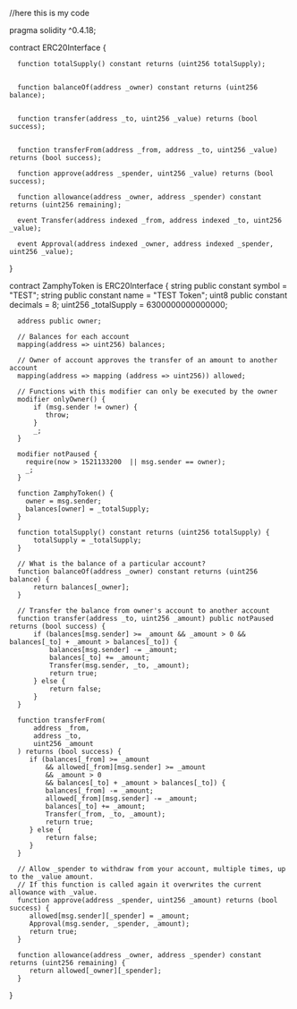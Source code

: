 //here this is my code 

pragma solidity ^0.4.18;
   
  contract ERC20Interface {
   
      function totalSupply() constant returns (uint256 totalSupply);
   
   
      function balanceOf(address _owner) constant returns (uint256 balance);
   
   
      function transfer(address _to, uint256 _value) returns (bool success);
   
   
      function transferFrom(address _from, address _to, uint256 _value) returns (bool success);
   
      function approve(address _spender, uint256 _value) returns (bool success);
   
      function allowance(address _owner, address _spender) constant returns (uint256 remaining);
   
      event Transfer(address indexed _from, address indexed _to, uint256 _value);
   
      event Approval(address indexed _owner, address indexed _spender, uint256 _value);
  }
   
 contract ZamphyToken is ERC20Interface {
      string public constant symbol = "TEST";
      string public constant name = "TEST Token";
      uint8 public constant decimals = 8;
      uint256 _totalSupply = 6300000000000000;
     
      address public owner;
   
      // Balances for each account
      mapping(address => uint256) balances;
   
      // Owner of account approves the transfer of an amount to another account
      mapping(address => mapping (address => uint256)) allowed;
   
      // Functions with this modifier can only be executed by the owner
      modifier onlyOwner() {
          if (msg.sender != owner) {
             throw;
          }
          _;
      }

      modifier notPaused {
        require(now > 1521133200  || msg.sender == owner);
        _;
      }
      
      function ZamphyToken() {
        owner = msg.sender;
        balances[owner] = _totalSupply;
      }

      function totalSupply() constant returns (uint256 totalSupply) {
          totalSupply = _totalSupply;
      }
   
      // What is the balance of a particular account?
      function balanceOf(address _owner) constant returns (uint256 balance) {
          return balances[_owner];
      }
   
      // Transfer the balance from owner's account to another account
      function transfer(address _to, uint256 _amount) public notPaused returns (bool success) {
          if (balances[msg.sender] >= _amount && _amount > 0 && balances[_to] + _amount > balances[_to]) {
              balances[msg.sender] -= _amount;
              balances[_to] += _amount;
              Transfer(msg.sender, _to, _amount);
              return true;
          } else {
              return false;
          }
      }
  
      function transferFrom(
          address _from,
          address _to,
          uint256 _amount
      ) returns (bool success) {
         if (balances[_from] >= _amount
             && allowed[_from][msg.sender] >= _amount
             && _amount > 0
             && balances[_to] + _amount > balances[_to]) {
             balances[_from] -= _amount;
             allowed[_from][msg.sender] -= _amount;
             balances[_to] += _amount;
             Transfer(_from, _to, _amount);
             return true;
         } else {
             return false;
         }
      }
  
      // Allow _spender to withdraw from your account, multiple times, up to the _value amount.
      // If this function is called again it overwrites the current allowance with _value.
      function approve(address _spender, uint256 _amount) returns (bool success) {
         allowed[msg.sender][_spender] = _amount;
         Approval(msg.sender, _spender, _amount);
         return true;
      }
  
      function allowance(address _owner, address _spender) constant returns (uint256 remaining) {
         return allowed[_owner][_spender];
      }
 }
